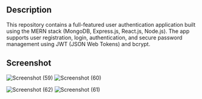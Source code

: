 ## Description
This repository contains a full-featured user authentication application built using the MERN stack (MongoDB, Express.js, React.js, Node.js). The app supports user registration, login, authentication, and secure password management using JWT (JSON Web Tokens) and bcrypt.







## Screenshot
![Screenshot (59)](https://github.com/user-attachments/assets/c733b42c-d5e0-47e5-8136-77944aaa6398)
![Screenshot (60)](https://github.com/user-attachments/assets/62e78ca0-169f-41c3-95c4-8560ec305163)

![Screenshot (62)](https://github.com/user-attachments/assets/2fbc11a8-88c2-4d6f-b49b-cc15424f42c7)
![Screenshot (61)](https://github.com/user-attachments/assets/57412718-c4c9-4068-9ee6-f7915516eb90)




